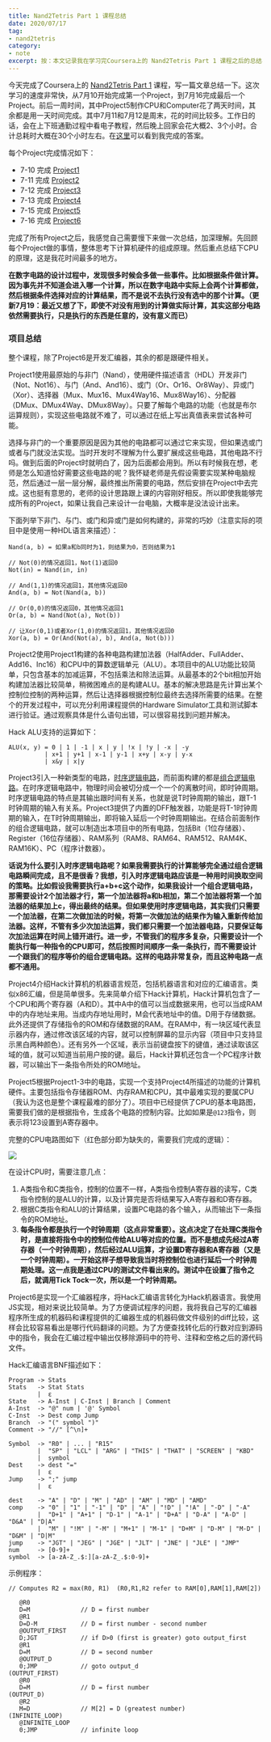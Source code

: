 ```yaml
---
title: Nand2Tetris Part 1 课程总结
date: 2020/07/17
tag:
- nand2tetris
category:
- note
excerpt: 按：本文记录我在学习完Coursera上的 Nand2Tetris Part 1 课程之后的总结与思考。
---
```


今天完成了Coursera上的 [Nand2Tetris Part 1](https://www.coursera.org/learn/build-a-computer) 课程，写一篇文章总结一下。这次学习的速度非常快，从7月10开始完成第一个Project，到7月16完成最后一个Project。前后一周时间，其中Project5制作CPU和Computer花了两天时间，其余都是用一天时间完成。其中7月11和7月12是周末，花的时间比较多。工作日的话，会在上下班通勤过程中看电子教程，然后晚上回家会花大概2、3个小时。合计总耗时大概在30个小时左右。在[这里](https://github.com/lhtin/nand-2-tetris-labs)可以看到我完成的答案。

每个Project完成情况如下：

- 7-10 完成 [Project1](https://www.nand2tetris.org/project01)
- 7-11 完成 [Project2](https://www.nand2tetris.org/project02)
- 7-12 完成 [Project3](https://www.nand2tetris.org/project03)
- 7-13 完成 [Project4](https://www.nand2tetris.org/project04)
- 7-15 完成 [Project5](https://www.nand2tetris.org/project05)
- 7-16 完成 [Project6](https://www.nand2tetris.org/project06)

完成了所有Project之后，我感觉自己需要慢下来做一次总结，加深理解。先回顾每个Project做的事情，整体思考下计算机硬件的组成原理。然后重点总结下CPU的原理，这是我花时间最多的地方。

**在数字电路的设计过程中，发现很多时候会多做一些事件。比如根据条件做计算。因为事先并不知道会进入哪一个计算，所以在数字电路中实际上会两个计算都做，然后根据条件选择对应的计算结果，而不是说不去执行没有选中的那个计算。（更新7月19：最近又想了下，即使不对没有用到的计算做实际计算，其实这部分电路依然需要执行，只是执行的东西是任意的，没有意义而已）**



### 项目总结

整个课程，除了Project6是开发汇编器，其余的都是跟硬件相关。

Project1使用最原始的与非门（Nand），使用硬件描述语言（HDL）开发非门（Not、Not16）、与门（And、And16）、或门（Or、Or16、Or8Way）、异或门（Xor）、选择器（Mux、Mux16、Mux4Way16、Mux8Way16）、分配器（DMux、DMux4Way、DMux8Way）。只要了解每个电路的功能（也就是布尔运算规则），实现这些电路就不难了，可以通过在纸上写出真值表来尝试各种可能。

选择与非门的一个重要原因是因为其他的电路都可以通过它来实现，但如果选或门或者与门就没法实现。当时开发时不理解为什么要扩展成这些电路，其他电路不行吗。做到后面的Project时就明白了，因为后面都会用到。所以有时候我在想，老师是怎么知道恰好需要这些电路的呢？我怀疑老师是先假设需要实现某种电脑规范，然后通过一层一层分解，最终推出所需要的电路，然后安排在Project中去完成。这也挺有意思的，老师的设计思路跟上课的内容刚好相反。所以即使我能够完成所有的Project，如果让我自己来设计一台电脑，大概率是没法设计出来。

下面列举下非门、与门、或门和异或门是如何构建的，非常的巧妙（注意实际的项目中是使用一种HDL语言来描述）：

```
Nand(a, b) = 如果a和b同时为1，则结果为0，否则结果为1

// Not(0)的情况返回1，Not(1)返回0
Not(in) = Nand(in, in)

// And(1,1)的情况返回1，其他情况返回0
And(a, b) = Not(Nand(a, b))

// Or(0,0)的情况返回0，其他情况返回1
Or(a, b) = Nand(Not(a), Not(b))

// 让Xor(0,1)或者Xor(1,0)的情况返回1，其他情况返回0
Xor(a, b) = Or(And(Not(a), b), And(a, Not(b)))
```



Project2使用Project1构建的各种电路构建加法器（HalfAdder、FullAdder、Add16、Inc16）和CPU中的算数逻辑单元（ALU）。本项目中的ALU功能比较简单，只包含基本的加减运算，不包括乘法和除法运算。从最基本的2个bit相加开始构建加法器比较简单，稍微困难点的是构建ALU。基本的解决思路是先计算出某个控制位控制的两种运算，然后让选择器根据控制位最终去选择所需要的结果。在整个的开发过程中，可以充分利用课程提供的Hardware Simulator工具和测试脚本进行验证。通过观察具体是什么语句出错，可以很容易找到问题并解决。

Hack ALU支持的运算如下：

```
ALU(x, y) = 0 | 1 | -1 | x | y | !x | !y | -x | -y
          | x+1 | y+1 | x-1 | y-1 | x+y | x-y | y-x
          | x&y | x|y
```



Project3引入一种新类型的电路，[时序逻辑电路](https://en.wikipedia.org/wiki/Sequential_logic)，而前面构建的都是[组合逻辑电路](https://en.wikipedia.org/wiki/Combinational_logic)。在时序逻辑电路中，物理时间会被切分成一个一个的离散时间，即时钟周期。时序逻辑电路的特点是其输出跟时间有关系，也就是说T时钟周期的输出，跟T-1时钟周期的输入有关系。Project3提供了内置的DFF触发器，功能是将T-1时钟周期的输入，在T时钟周期输出，即将输入延后一个时钟周期输出。在结合前面制作的组合逻辑电路，就可以制造出本项目中的所有电路，包括Bit（1位存储器）、Register（16位存储器）、RAM系列（RAM8、RAM64、RAM512、RAM4K、RAM16K）、PC（程序计数器）。

**话说为什么要引入时序逻辑电路呢？如果我需要执行的计算能够完全通过组合逻辑电路瞬间完成，且不是很香？我想，引入时序逻辑电路应该是一种用时间换取空间的策略。比如假设我需要执行a+b+c这个动作，如果我设计一个组合逻辑电路，那需要设计2个加法器才行，第一个加法器将a和b相加，第二个加法器将第一个加法器的结果加上c，得出最终的结果。但如果使用时序逻辑电路，其实我们只需要一个加法器，在第二次做加法的时候，将第一次做加法的结果作为输入重新传给加法器。这样，不管有多少次加法运算，我们都只需要一个加法器电路，只要保证每次加法运算在时间上错开进行。进一步，不管我们的程序多复杂，只需要设计一个能执行每一种指令的CPU即可，然后按照时间顺序一条一条执行，而不需要设计一个跟我们的程序等价的组合逻辑电路。这样的电路非常复杂，而且这种电路一点都不通用。**



Project4介绍Hack计算机的机器语言规范，包括机器语言和对应的汇编语言。类似x86汇编，但是简单很多。先来简单介绍下Hack计算机，Hack计算机包含了一个CPU和两个寄存器（A和D）。其中A中的值可以当成数据来用，也可以当成RAM中的内存地址来用。当成内存地址用时，M会代表地址中的值。D用于存储数据。此外还提供了存储指令的ROM和存储数据的RAM。在RAM中，有一块区域代表显示器内存，通过修改该区域的内容，就可以控制屏幕的显示内容（项目中只支持显示黑白两种颜色）。还有另外一个区域，表示当前键盘按下的键值，通过读取该区域的值，就可以知道当前用户按的键。最后，Hack计算机还包含一个PC程序计数器，可以输出下一条指令所处的ROM地址。



Project5根据Project1-3中的电路，实现一个支持Project4所描述的功能的计算机硬件。主要包括指令存储器ROM、内存RAM和CPU，其中最难实现的要属CPU（我认为这也是整个课程最难的部分了）。项目中已经提供了CPU的基本电路图，需要我们做的是根据指令，生成各个电路的控制内容。比如如果是`@123`指令，则表示将123设置到A寄存器中。

完整的CPU电路图如下（红色部分即为缺失的，需要我们完成的逻辑）：

![](/images/nand2tetris-1/CPU.png)

在设计CPU时，需要注意几点：

1. A类指令和C类指令，控制的位置不一样，A类指令控制A寄存器的读写，C类指令控制的是ALU的计算，以及计算完是否将结果写入A寄存器和D寄存器。
2. 根据C类指令和ALU的计算结果，设置PC电路的各个输入，从而输出下一条指令的ROM地址。
3. **每条指令都是执行一个时钟周期（这点非常重要）。这点决定了在处理C类指令时，是直接将指令中的控制位传给ALU等对应的位置。而不是想成先经过A寄存器（一个时钟周期），然后经过ALU运算，才设置D寄存器和A寄存器（又是一个时钟周期）。一开始这样子想导致我当时将控制位也进行延后一个时钟周期处理。这一点我是通过CPU的测试文件看出来的。测试中在设置了指令之后，就调用Tick Tock一次，所以是一个时钟周期。**



Project6是实现一个汇编器程序，将Hack汇编语言转化为Hack机器语言。我使用JS实现，相对来说比较简单。为了方便调试程序的问题，我将我自己写的汇编器程序所生成的机器码和课程提供的汇编器生成的机器码做文件级别的diff比较，这样会比较容易看出是哪行代码翻译的问题。为了方便查找转化后的行数对应到源码中的指令，我会在汇编过程中输出仅移除源码中的符号、注释和空格之后的源代码文件。

Hack汇编语言BNF描述如下：

```
Program -> Stats
Stats   -> Stat Stats
        |  ε
State 	-> A-Inst | C-Inst | Branch | Comment
A-Inst 	-> "@" num | '@' Symbol
C-Inst 	-> Dest comp Jump
Branch  -> "(" symbol ")"
Comment -> "//" [^\n]+

Symbol  -> "R0" | ... | "R15" 
        |  "SP" | "LCL" | "ARG" | "THIS" | "THAT" | "SCREEN" | "KBD" 
        |  symbol
Dest    -> dest "="
        |  ε
Jump    -> ";" jump
        |  ε

dest    -> "A" | "D" | "M" | "AD" | "AM" | "MD" | "AMD"
comp    -> "0" | "1" | "-1" | "D" | "A" | "!D" | "!A" | "-D" | "-A"
        |  "D+1" | "A+1" | "D-1" | "A-1" | "D+A" | "D-A" | "A-D" | "D&A" | "D|A" 
        |  "M" | "!M" | "-M" | "M+1" | "M-1" | "D+M" | "D-M" | "M-D" | "D&M" | "D|M"
jump    -> "JGT" | "JEG" | "JGE" | "JLT" | "JNE" | "JLE" | "JMP"
num     -> [0-9]+
symbol  -> [a-zA-Z_.$:][a-zA-Z_.$:0-9]+
```

示例程序：

```
// Computes R2 = max(R0, R1)  (R0,R1,R2 refer to RAM[0],RAM[1],RAM[2])

   @R0
   D=M              // D = first number
   @R1
   D=D-M            // D = first number - second number
   @OUTPUT_FIRST
   D;JGT            // if D>0 (first is greater) goto output_first
   @R1
   D=M              // D = second number
   @OUTPUT_D
   0;JMP            // goto output_d
(OUTPUT_FIRST)
   @R0             
   D=M              // D = first number
(OUTPUT_D)
   @R2
   M=D              // M[2] = D (greatest number)
(INFINITE_LOOP)
   @INFINITE_LOOP
   0;JMP            // infinite loop
```

